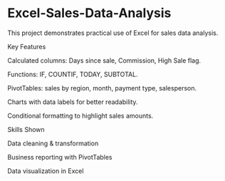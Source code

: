 # Excel-Sales-Data-Analysis
This project demonstrates practical use of Excel for sales data analysis.

Key Features

  Calculated columns: Days since sale, Commission, High Sale flag.

  Functions: IF, COUNTIF, TODAY, SUBTOTAL.

  PivotTables: sales by region, month, payment type, salesperson.

  Charts with data labels for better readability.

  Conditional formatting to highlight sales amounts.

Skills Shown

  Data cleaning & transformation

  Business reporting with PivotTables

  Data visualization in Excel
